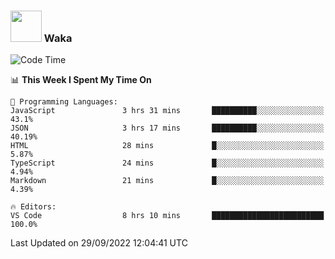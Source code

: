 ### <img src="https://media.giphy.com/media/VgCDAzcKvsR6OM0uWg/giphy.gif" width="50"> Waka

  <!--START_SECTION:waka-->
![Code Time](http://img.shields.io/badge/Code%20Time-891%20hrs%203%20mins-blue)

📊 **This Week I Spent My Time On** 

```text
💬 Programming Languages: 
JavaScript               3 hrs 31 mins       ██████████░░░░░░░░░░░░░░░   43.1% 
JSON                     3 hrs 17 mins       ██████████░░░░░░░░░░░░░░░   40.19% 
HTML                     28 mins             █░░░░░░░░░░░░░░░░░░░░░░░░   5.87% 
TypeScript               24 mins             █░░░░░░░░░░░░░░░░░░░░░░░░   4.94% 
Markdown                 21 mins             █░░░░░░░░░░░░░░░░░░░░░░░░   4.39%

🔥 Editors: 
VS Code                  8 hrs 10 mins       █████████████████████████   100.0%

```


 Last Updated on 29/09/2022 12:04:41 UTC
<!--END_SECTION:waka-->
